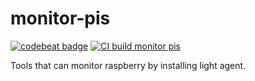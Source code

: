 # monitor-pis

[![codebeat badge](https://codebeat.co/badges/2a0b3c42-34b9-470c-8198-1280aaeed042)](https://codebeat.co/projects/github-com-jotitan-monitor-pis-main)
[![CI build monitor pis](https://github.com/jotitan/monitor-pis/actions/workflows/main.yml/badge.svg)](https://github.com/jotitan/monitor-pis/actions/workflows/main.yml)

Tools that can monitor raspberry by installing light agent.

